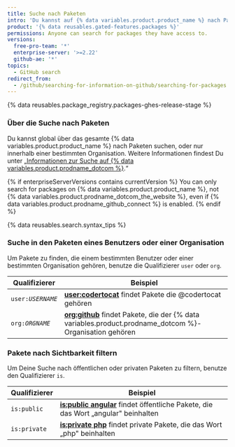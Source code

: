 ```yaml
---
title: Suche nach Paketen
intro: 'Du kannst auf {% data variables.product.product_name %} nach Paketen suchen und die Suchresultate mit Qualifizierern einschränken.'
product: '{% data reusables.gated-features.packages %}'
permissions: Anyone can search for packages they have access to.
versions:
  free-pro-team: '*'
  enterprise-server: '>=2.22'
  github-ae: '*'
topics:
  - GitHub search
redirect_from:
  - /github/searching-for-information-on-github/searching-for-packages
---
```


{% data reusables.package_registry.packages-ghes-release-stage %}

### Über die Suche nach Paketen

Du kannst global über das gesamte {% data variables.product.product_name %} nach Paketen suchen, oder nur innerhalb einer bestimmten Organisation. Weitere Informationen findest Du unter „[Informationen zur Suche auf {% data variables.product.prodname_dotcom %}](/articles/about-searching-on-github).“

{% if enterpriseServerVersions contains currentVersion %}
You can only search for packages on {% data variables.product.product_name %}, not {% data variables.product.prodname_dotcom_the_website %}, even if {% data variables.product.prodname_github_connect %} is enabled.
{% endif %}

{% data reusables.search.syntax_tips %}

### Suche in den Paketen eines Benutzers oder einer Organisation

Um Pakete zu finden, die einem bestimmten Benutzer oder einer bestimmten Organisation gehören, benutze die Qualifizierer `user` oder `org`.

| Qualifizierer             | Beispiel                                                                                                                                                                  |
| ------------------------- | ------------------------------------------------------------------------------------------------------------------------------------------------------------------------- |
| <code>user:<em>USERNAME</em></code> | [**user:codertocat**](https://github.com/search?q=user%3Acodertocat&type=RegistryPackages) findet Pakete die @codertocat gehören                                          |
| <code>org:<em>ORGNAME</em></code> | [**org:github**](https://github.com/search?q=org%3Agithub&type=RegistryPackages) findet Pakete, die der {% data variables.product.prodname_dotcom %}-Organisation gehören |

### Pakete nach Sichtbarkeit filtern

Um Deine Suche nach öffentlichen oder privaten Paketen zu filtern, benutze den Qualifizierer `is`.

| Qualifizierer | Beispiel                                                                                                                                                    |
| ------------- | ----------------------------------------------------------------------------------------------------------------------------------------------------------- |
| `is:public`   | [**is:public angular**](https://github.com/search?q=is%3Apublic+angular&type=RegistryPackages) findet öffentliche Pakete, die das Wort „angular" beinhalten |
| `is:private`  | [**is:private php**](https://github.com/search?q=is%3Aprivate+php&type=RegistryPackages) findet private Pakete, die das Wort „php" beinhalten               |
